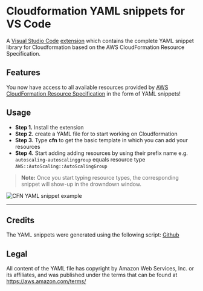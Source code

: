 # Cloudformation YAML snippets for VS Code

A [Visual Studio Code](https://code.visualstudio.com/) [extension](https://marketplace.visualstudio.com/items?itemName=dsteenman.cloudformation-yaml-snippets) which contains the complete YAML snippet library for Cloudformation based on the AWS CloudFormation Resource Specification.

## Features

You now have access to all available resources provided by [AWS CloudFormation Resource Specification](https://docs.aws.amazon.com/AWSCloudFormation/latest/UserGuide/cfn-resource-specification.html) in the form of YAML snippets! 

## Usage

* **Step 1.** Install the extension
* **Step 2.** create a YAML file for to start working on Cloudformation
* **Step 3.** Type **cfn** to get the basic template in which you can add your resources
* **Step 4.** Start adding adding resources by using their prefix name e.g. ```autoscaling-autoscalinggroup``` equals resource type ```AWS::AutoScaling::AutoScalingGroup```

> **Note:** Once you start typing resource types, the corresponding snippet will show-up in the drowndown window.

![CFN YAML snippet example](https://raw.githubusercontent.com/dsteenman/cloudformation-yaml-snippets/master/images/cfn-yaml-snippet-example.gif)

---

## Credits

The YAML snippets were generated using the following script: [Github](https://github.com/mikegchambers/cfn-yaml-snippet)

## Legal

All content of the YAML file has copyright by Amazon Web Services, Inc. or its
affiliates, and was published under the terms that can be found at
https://aws.amazon.com/terms/

[Resource Types Reference]: http://docs.aws.amazon.com/AWSCloudFormation/latest/UserGuide/aws-template-resource-type-ref.html
